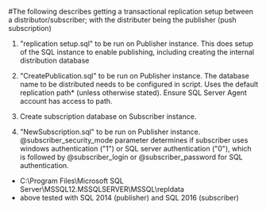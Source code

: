 #The following describes getting a transactional replication setup between a distributor/subscriber; with the distributer being the publisher (push subscription)

1. "replication setup.sql" to be run on Publisher instance. This does setup of the SQL instance to enable publishing, including creating the internal distribution database

2. "CreatePublication.sql" to be run on Publisher instance. The database name to be distributed needs to be configured in script. Uses the default replication path* (unless otherwise stated). Ensure SQL Server Agent account has access to path.

3. Create subscription database on Subscriber instance.

4. "NewSubscription.sql" to be run on Publisher instance. @subscriber_security_mode parameter determines if subscriber uses windows authentication ("1") or SQL server authentication ("0"), which is followed by @subscriber_login or @subscriber_password for SQL authentication.


* C:\Program Files\Microsoft SQL Server\MSSQL12.MSSQLSERVER\MSSQL\repldata
* above tested with SQL 2014 (publisher) and SQL 2016 (subscriber)
